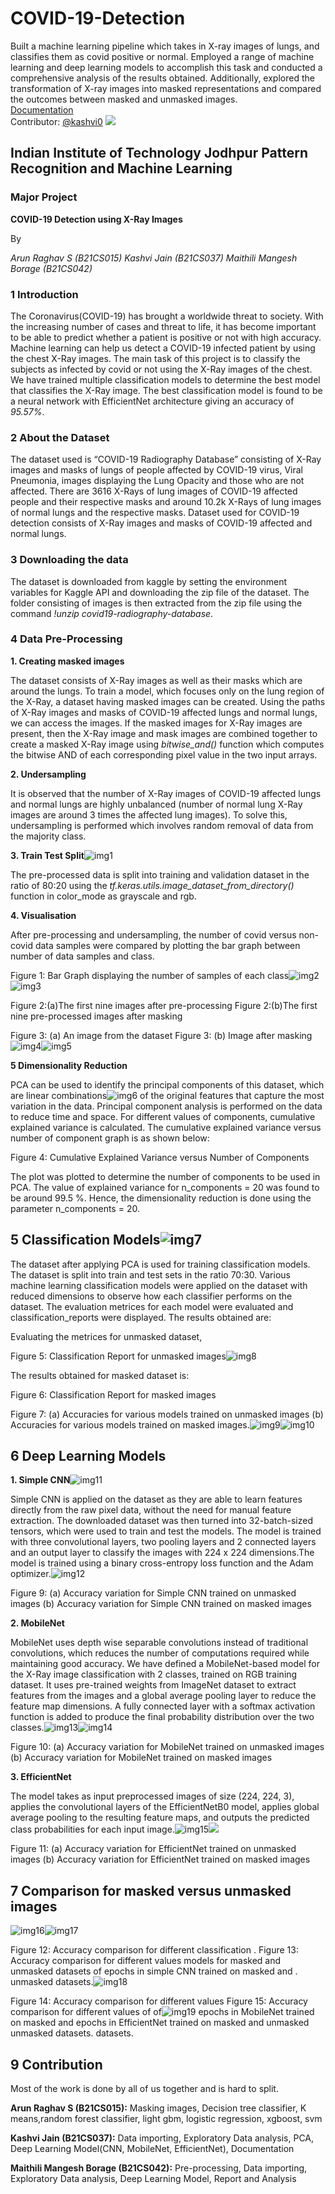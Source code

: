 # COVID-19-Detection
Built a machine learning pipeline which takes in X-ray images of lungs, and classifies them as covid positive or normal. Employed a range of machine learning and deep learning models to accomplish this task and conducted a comprehensive analysis of the results obtained. Additionally, explored the transformation of X-ray images into masked representations and compared the outcomes between masked and unmasked images.\
[Documentation](https://kashvi0.github.io/Documentation/)\
Contributor: [@kashvi0]([https://github.com/Arun-Raghav-S](https://github.com/kashvi0)https://github.com/kashvi0)
![](i)
## Indian Institute of Technology Jodhpur Pattern Recognition and Machine Learning

### **Major Project**

**COVID-19 Detection using X-Ray Images**

By

*Arun Raghav S (B21CS015) Kashvi Jain (B21CS037) Maithili Mangesh Borage (B21CS042)*

### 1 Introduction

The Coronavirus(COVID-19) has brought a worldwide threat to society. With the increasing number of cases and threat to life, it has become important to be able to predict whether a patient is positive or not with high accuracy. Machine learning can help us detect a COVID-19 infected patient by using the chest X-Ray images. The main task of this project is to classify the subjects as infected by covid or not using the X-Ray images of the chest. We have trained multiple classification models to determine the best model that classifies the X-Ray image. The best classification model is found to be a neural network with EfficientNet architecture giving an accuracy of *95.57%*.

### 2 About the Dataset

The dataset used is “COVID-19 Radiography Database” consisting of X-Ray images and masks of lungs of people affected by COVID-19 virus, Viral Pneumonia, images displaying the Lung Opacity and those who are not affected. There are 3616 X-Rays of lung images of COVID-19 affected people and their respective masks and around 10.2k X-Rays of lung images of normal lungs and the respective masks. Dataset used for COVID-19 detection consists of X-Ray images and masks of COVID-19 affected and normal lungs.

### 3 Downloading the data

The dataset is downloaded from kaggle by setting the environment variables for Kaggle API and downloading the zip file of the dataset. The folder consisting of images is then extracted from the zip file using the command *!unzip covid19-radiography-database*.

### 4 Data Pre-Processing

**1. Creating masked images**

The dataset consists of X-Ray images as well as their masks which are around the lungs. To train a model, which focuses only on the lung region of the X-Ray, a dataset having masked images can be created. Using the paths of X-Ray images and masks of COVID-19 affected lungs and normal lungs, we can access the images. If the masked images for X-Ray images are present, then the X-Ray image and mask images are combined together to create a masked X-Ray image using *bitwise\_and()* function which computes the bitwise AND of each corresponding pixel value in the two input arrays.

**2. Undersampling**

It is observed that the number of X-Ray images of COVID-19 affected lungs and normal lungs are highly unbalanced (number of normal lung X-Ray images are around 3 times the affected lung images). To solve this, undersampling is performed which involves random removal of data from the majority class.

**3. Train Test Split**![img1](images/Aspose.Words.9056bac2-50ab-4608-91c3-f98243d7b6cd.001.jpeg)

The pre-processed data is split into training and validation dataset in the ratio of 80:20 using the *tf.keras.utils.image\_dataset\_from\_directory()* function in color\_mode as grayscale and rgb.

**4. Visualisation**

After pre-processing and undersampling, the number of covid versus non-covid data samples were compared by plotting the bar graph between number of data samples and class.

Figure 1: Bar Graph displaying the number of samples of each class![img2](images/Aspose.Words.9056bac2-50ab-4608-91c3-f98243d7b6cd.002.jpeg)![img3](images/Aspose.Words.9056bac2-50ab-4608-91c3-f98243d7b6cd.003.jpeg)

Figure 2:(a)The first nine images after pre-processing Figure 2:(b)The first nine pre-processed images after masking

Figure 3: (a) An image from the dataset Figure 3: (b) Image after masking![img4](images/Aspose.Words.9056bac2-50ab-4608-91c3-f98243d7b6cd.004.jpeg)![img5](images/Aspose.Words.9056bac2-50ab-4608-91c3-f98243d7b6cd.005.jpeg)

**5 Dimensionality Reduction**

PCA can be used to identify the principal components of this dataset, which are linear combinations![img6](images/Aspose.Words.9056bac2-50ab-4608-91c3-f98243d7b6cd.006.jpeg) of the original features that capture the most variation in the data. Principal component analysis is performed on the data to reduce time and space. For different values of components, cumulative explained variance is calculated. The cumulative explained variance versus number of component graph is as shown below:

Figure 4: Cumulative Explained Variance versus Number of Components

The plot was plotted to determine the number of components to be used in PCA. The value of explained variance for n\_components = 20 was found to be around 99.5 %. Hence, the dimensionality reduction is done using the parameter n\_components = 20.

## 5 Classification Models![img7](images/Aspose.Words.9056bac2-50ab-4608-91c3-f98243d7b6cd.007.jpeg)

The dataset after applying PCA is used for training classification models. The dataset is split into train and test sets in the ratio 70:30. Various machine learning classification models were applied on the dataset with reduced dimensions to observe how each classifier performs on the dataset. The evaluation metrices for each model were evaluated and classification\_reports were displayed. The results obtained are:

Evaluating the metrices for unmasked dataset,

Figure 5: Classification Report for unmasked images![img8](images/Aspose.Words.9056bac2-50ab-4608-91c3-f98243d7b6cd.008.jpeg)

The results obtained for masked dataset is:

Figure 6: Classification Report for masked images

Figure 7: (a) Accuracies for various models trained on unmasked images (b) Accuracies for various models trained on masked images.![img9](images/Aspose.Words.9056bac2-50ab-4608-91c3-f98243d7b6cd.009.jpeg)![img10](images/Aspose.Words.9056bac2-50ab-4608-91c3-f98243d7b6cd.010.jpeg)

## 6 Deep Learning Models

**1. Simple CNN**![img11](images/Aspose.Words.9056bac2-50ab-4608-91c3-f98243d7b6cd.011.jpeg)

Simple CNN is applied on the dataset as they are able to learn features directly from the raw pixel data, without the need for manual feature extraction. The downloaded dataset was then turned into 32-batch-sized tensors, which were used to train and test the models. The model is trained with three convolutional layers, two pooling layers and 2 connected layers and an output layer to classify the images with 224 x 224 dimensions.The model is trained using a binary cross-entropy loss function and the Adam optimizer.![img12](images/Aspose.Words.9056bac2-50ab-4608-91c3-f98243d7b6cd.012.jpeg)

Figure 9: (a) Accuracy variation for Simple CNN trained on unmasked images (b) Accuracy variation for Simple CNN trained on masked images

**2. MobileNet**

MobileNet uses depth wise separable convolutions instead of traditional convolutions, which reduces the number of computations required while maintaining good accuracy. We have defined a MobileNet-based model for the X-Ray image classification with 2 classes, trained on RGB training dataset. It uses pre-trained weights from ImageNet dataset to extract features from the images and a global average pooling layer to reduce the feature map dimensions. A fully connected layer with a softmax activation function is added to produce the final probability distribution over the two classes.![img13](images/Aspose.Words.9056bac2-50ab-4608-91c3-f98243d7b6cd.013.jpeg)![img14](images/Aspose.Words.9056bac2-50ab-4608-91c3-f98243d7b6cd.014.jpeg)

Figure 10: (a) Accuracy variation for MobileNet trained on unmasked images (b) Accuracy variation for MobileNet trained on masked images

**3. EfficientNet**

The model takes as input preprocessed images of size (224, 224, 3), applies the convolutional layers of the EfficientNetB0 model, applies global average pooling to the resulting feature maps, and outputs the predicted class probabilities for each input image.![img15](images/Aspose.Words.9056bac2-50ab-4608-91c3-f98243d7b6cd.015.jpeg)![](images/Aspose.Words.9056bac2-50ab-4608-91c3-f98243d7b6cd.016.jpeg)

Figure 11: (a) Accuracy variation for EfficientNet trained on unmasked images (b) Accuracy variation for EfficientNet trained on masked images

## 7 Comparison for masked versus unmasked images
![img16](images/Aspose.Words.9056bac2-50ab-4608-91c3-f98243d7b6cd.017.jpeg)![img17](img/Aspose.Words.9056bac2-50ab-4608-91c3-f98243d7b6cd.018.jpeg)

Figure 12: Accuracy comparison for different classification . Figure 13: Accuracy comparison for different values models for masked and unmasked datasets of epochs in simple CNN trained on masked and . unmasked datasets.![img18](images/Aspose.Words.9056bac2-50ab-4608-91c3-f98243d7b6cd.019.jpeg)

Figure 14: Accuracy comparison for different values Figure 15: Accuracy comparison for different values of of![img19](images/Aspose.Words.9056bac2-50ab-4608-91c3-f98243d7b6cd.020.jpeg) epochs in MobileNet trained on masked and epochs in EfficientNet trained on masked and unmasked unmasked datasets. datasets.

## 9 Contribution

Most of the work is done by all of us together and is hard to split.

**Arun Raghav S (B21CS015):** Masking images, Decision tree classifier, K means,random forest classifier, light gbm, logistic regression, xgboost, svm

**Kashvi Jain (B21CS037):** Data importing, Exploratory Data analysis, PCA, Deep Learning Model(CNN, MobileNet, EfficientNet), Documentation

**Maithili Mangesh Borage (B21CS042):** Pre-processing, Data importing, Exploratory Data analysis, Deep Learning Model, Report and Analysis
